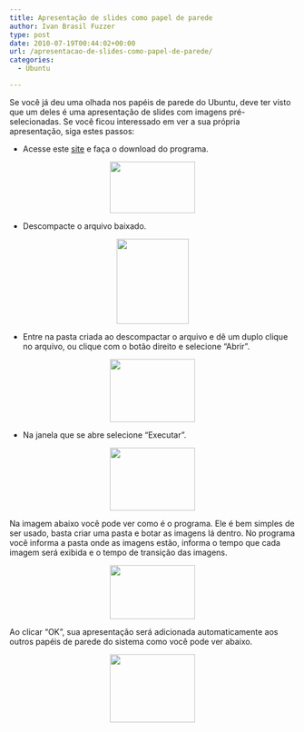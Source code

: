 ```yaml
---
title: Apresentação de slides como papel de parede
author: Ivan Brasil Fuzzer
type: post
date: 2010-07-19T00:44:02+00:00
url: /apresentacao-de-slides-como-papel-de-parede/
categories:
  - Ubuntu

---
```

<p style="text-align: left;">
  Se você já deu uma olhada nos papéis de parede do Ubuntu, deve ter visto que um deles é uma apresentação de slides com imagens pré-selecionadas. Se você ficou interessado em ver a sua própria apresentação, siga estes passos:
</p>

<ul style="text-align: left;">
  <li>
    Acesse este <a href="http://gnome-look.org/content/show.php/Wallpaper+Slideshow?content=125178">site</a> e faça o download do programa.
  </li>
</ul>

<p style="text-align: center;">
  <a href="http://www.ubuntero.com.br/wp-content/uploads/2010/07/Captura_de_tela-Wallpaper-Slideshow-GNOME-Look.org-Mozilla-Firefox.png"><img class="alignnone size-thumbnail wp-image-976" title="Captura_de_tela-Wallpaper Slideshow GNOME-Look.org - Mozilla Firefox" src="http://www.ubuntero.com.br/wp-content/uploads/2010/07/Captura_de_tela-Wallpaper-Slideshow-GNOME-Look.org-Mozilla-Firefox-150x91.png" alt="" width="150" height="91" /></a>
</p>

<ul style="text-align: left;">
  <li>
    Descompacte o arquivo baixado.
  </li>
</ul>

<p style="text-align: center;">
  <a href="http://www.ubuntero.com.br/wp-content/uploads/2010/07/Captura_de_tela.png"><img class="alignnone size-thumbnail wp-image-977" title="Captura_de_tela" src="http://www.ubuntero.com.br/wp-content/uploads/2010/07/Captura_de_tela-127x150.png" alt="" width="127" height="150" /></a>
</p>

<ul style="text-align: left;">
  <li>
    Entre na pasta criada ao descompactar o arquivo e dê um duplo clique no arquivo, ou clique com o botão direito e selecione &#8220;Abrir&#8221;.
  </li>
</ul>

<p style="text-align: center;">
  <a href="http://www.ubuntero.com.br/wp-content/uploads/2010/07/Captura_de_tela-1.png"><img class="alignnone size-thumbnail wp-image-978" title="Captura_de_tela-1" src="http://www.ubuntero.com.br/wp-content/uploads/2010/07/Captura_de_tela-1-150x111.png" alt="" width="150" height="111" /></a>
</p>

  * Na janela que se abre selecione &#8220;Executar&#8221;.

<p style="text-align: center;">
  <a href="http://www.ubuntero.com.br/wp-content/uploads/2010/07/Captura_de_tela-2.png"><img class="alignnone size-thumbnail wp-image-979" title="Captura_de_tela-2" src="http://www.ubuntero.com.br/wp-content/uploads/2010/07/Captura_de_tela-2-150x111.png" alt="" width="150" height="111" /></a>
</p>

<p style="text-align: left;">
  Na imagem abaixo você pode ver como é o programa. Ele é bem simples de ser usado, basta criar uma pasta e botar as imagens lá dentro. No programa você informa a pasta onde as imagens estão, informa o tempo que cada imagem será exibida e o tempo de transição das imagens.
</p>

<p style="text-align: center;">
  <a href="http://www.ubuntero.com.br/wp-content/uploads/2010/07/Captura_de_tela-4.png"><img class="alignnone size-thumbnail wp-image-981" title="Captura_de_tela-4" src="http://www.ubuntero.com.br/wp-content/uploads/2010/07/Captura_de_tela-4-150x95.png" alt="" width="150" height="95" /></a>
</p>

<p style="text-align: left;">
  Ao clicar &#8220;OK&#8221;, sua apresentação será adicionada automaticamente aos outros papéis de parede do sistema como você pode ver abaixo.
</p>

<p style="text-align: center;">
  <a href="http://www.ubuntero.com.br/wp-content/uploads/2010/07/Captura_de_tela-5.png"><img class="alignnone size-thumbnail wp-image-982" title="Captura_de_tela-5" src="http://www.ubuntero.com.br/wp-content/uploads/2010/07/Captura_de_tela-5-150x120.png" alt="" width="150" height="120" /></a>
</p>